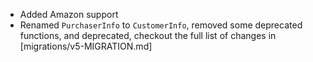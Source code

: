 - Added Amazon support
- Renamed `PurchaserInfo` to `CustomerInfo`, removed some deprecated functions, and deprecated, checkout
  the full list of changes in [migrations/v5-MIGRATION.md]
